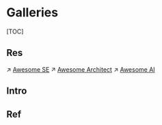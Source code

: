 # Galleries

[TOC]



## Res
↗ [Awesome SE](../../🔑%20CS_Core/🧰%20Generic%20Tools%20&%20Projects/🕶️%20Awesome%20List/Awesome%20SE/Awesome%20SE.md)
↗ [Awesome Architect](../../🔑%20CS_Core/🧰%20Generic%20Tools%20&%20Projects/🕶️%20Awesome%20List/Awesome%20SE/Awesome%20Architect.md)
↗ [Awesome AI](../../🔑%20CS_Core/🧰%20Generic%20Tools%20&%20Projects/🕶️%20Awesome%20List/Awesome%20AI/Awesome%20AI.md)



## Intro


## Ref

